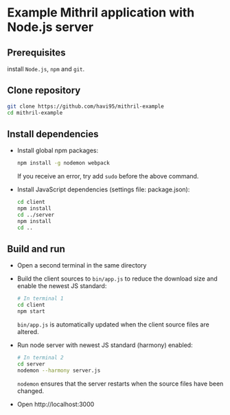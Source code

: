 # Example Mithril application with Node.js server

## Prerequisites
install `Node.js`, `npm` and `git`.

## Clone repository
```sh
git clone https://github.com/havi95/mithril-example
cd mithril-example
```

## Install dependencies
* Install global npm packages:
  ```sh
  npm install -g nodemon webpack
  ```
  If you receive an error, try add `sudo` before the above command.

* Install JavaScript dependencies (settings file: package.json):
  ```sh
  cd client
  npm install
  cd ../server
  npm install
  cd ..
  ```

## Build and run
*  Open a second terminal in the same directory

* Build the client sources to `bin/app.js` to reduce the download size and enable the newest JS standard:
  ```sh
  # In terminal 1
  cd client
  npm start
  ```
  `bin/app.js` is automatically updated when the client source files are altered.

* Run node server with newest JS standard (harmony) enabled:
  ```sh
  # In terminal 2
  cd server
  nodemon --harmony server.js
  ```
  `nodemon` ensures that the server restarts when the source files have been changed.

* Open http://localhost:3000
